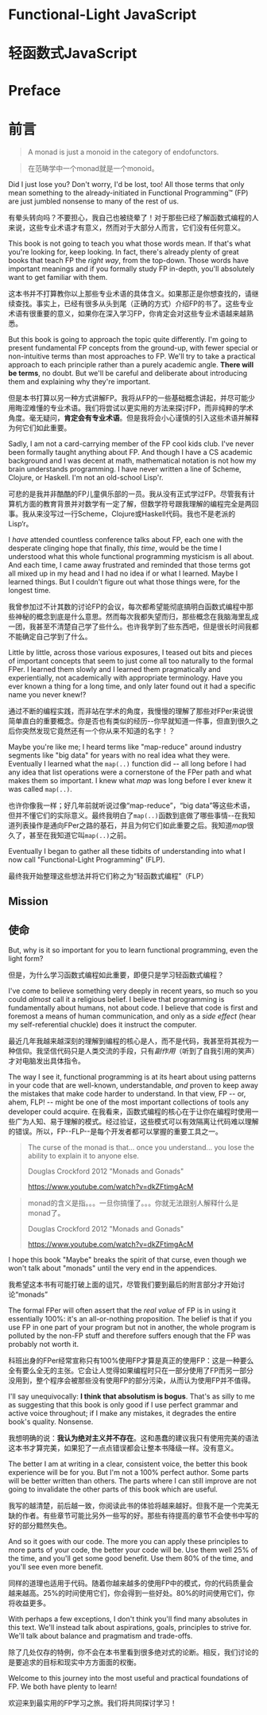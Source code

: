 # Functional-Light JavaScript
# 轻函数式JavaScript
# Preface
# 前言

> A monad is just a monoid in the category of endofunctors.

> 在范畴学中一个monad就是一个monoid。

Did I just lose you? Don't worry, I'd be lost, too! All those terms that only mean something to the already-initiated in Functional Programming&trade; (FP) are just jumbled nonsense to many of the rest of us.

有晕头转向吗？不要担心，我自己也被绕晕了！对于那些已经了解函数式编程的人来说，这些专业术语才有意义，然而对于大部分人而言，它们没有任何意义。

This book is not going to teach you what those words mean. If that's what you're looking for, keep looking. In fact, there's already plenty of great books that teach FP the *right way*, from the top-down. Those words have important meanings and if you formally study FP in-depth, you'll absolutely want to get familiar with them.

这本书并不打算教你以上那些专业术语的具体含义。如果那正是你想查找的，请继续查找。事实上，已经有很多从头到尾（正确的方式）介绍FP的书了。这些专业术语有很重要的意义，如果你在深入学习FP，你肯定会对这些专业术语越来越熟悉。

But this book is going to approach the topic quite differently. I'm going to present fundamental FP concepts from the ground-up, with fewer special or non-intuitive terms than most approaches to FP. We'll try to take a practical approach to each principle rather than a purely academic angle. **There will be terms**, no doubt. But we'll be careful and deliberate about introducing them and explaining why they're important.

但是本书打算以另一种方式讲解FP。我将从FP的一些基础概念讲起，并尽可能少用晦涩难懂的专业术语。我们将尝试以更实用的方法来探讨FP，而非纯粹的学术角度。毫无疑问，**肯定会有专业术语**。但是我将会小心谨慎的引入这些术语并解释为何它们如此重要。

Sadly, I am not a card-carrying member of the FP cool kids club. I've never been formally taught anything about FP. And though I have a CS academic background and I was decent at math, mathematical notation is not how my brain understands programming. I have never written a line of Scheme, Clojure, or Haskell. I'm not an old-school Lisp'r.

可悲的是我并非酷酷的FP儿童俱乐部的一员。我从没有正式学过FP。尽管我有计算机方面的教育背景并对数学有一定了解，但数学符号跟我理解的编程完全是两回事。我从来没写过一行Scheme，Clojure或Haskell代码。我也不是老派的Lisp‘r。

I *have* attended countless conference talks about FP, each one with the desperate clinging hope that finally, *this time*, would be the time I understood what this whole functional programming mysticism is all about. And each time, I came away frustrated and reminded that those terms got all mixed up in my head and I had no idea if or what I learned. Maybe I learned things. But I couldn't figure out what those things were, for the longest time.

我曾参加过不计其数的讨论FP的会议，每次都希望能彻底搞明白函数式编程中那些神秘的概念到底是什么意思。然而每次我都失望而归，那些概念在我脑海里乱成一团，我甚至不清楚自己学了些什么。也许我学到了些东西吧，但是很长时间我都不能确定自己学到了什么。

Little by little, across those various exposures, I teased out bits and pieces of important concepts that seem to just come all too naturally to the formal FPer. I learned them slowly and I learned them pragmatically and experientially, not academically with appropriate terminology. Have you ever known a thing for a long time, and only later found out it had a specific name you never knew!?

通过不断的编程实践，而非站在学术的角度，我慢慢的理解了那些对FPer来说很简单直白的重要概念。你是否也有类似的经历--你早就知道一件事，但直到很久之后你突然发现它竟然还有一个你从来不知道的名字！？

Maybe you're like me; I heard terms like "map-reduce" around industry segments like "big data" for years with no real idea what they were. Eventually I learned what the `map(..)` function did -- all long before I had any idea that list operations were a cornerstone of the FPer path and what makes them so important. I knew what *map* was long before I ever knew it was called `map(..)`.

也许你像我一样；好几年前就听说过像“map-reduce”，“big data”等这些术语，但并不懂它们的实际意义。最终我明白了`map(..)`函数到底做了哪些事情--在我知道列表操作是通向FPer之路的基石，并且为何它们如此重要之后。我知道*map*很久了，甚至在我知道它叫`map(..)`之前。

Eventually I began to gather all these tidbits of understanding into what I now call "Functional-Light Programming" (FLP).

最终我开始整理这些想法并将它们称之为“轻函数式编程”（FLP）

## Mission
## 使命

But, why is it so important for you to learn functional programming, even the light form?

但是，为什么学习函数式编程如此重要，即便只是学习轻函数式编程？

I've come to believe something very deeply in recent years, so much so you could *almost* call it a religious belief. I believe that programming is fundamentally about humans, not about code. I believe that code is first and foremost a means of human communication, and only as a *side effect* (hear my self-referential chuckle) does it instruct the computer.

最近几年我越来越深刻的理解到编程的核心是人，而不是代码，我甚至将其视为一种信仰。我坚信代码只是人类交流的手段，只有*副作用*（听到了自我引用的笑声）才对电脑发出具体指令。


The way I see it, functional programming is at its heart about using patterns in your code that are well-known, understandable, *and* proven to keep away the mistakes that make code harder to understand. In that view, FP -- or, ahem, FLP! -- might be one of the most important collections of tools any developer could acquire.
在我看来，函数式编程的核心在于让你在编程时使用一些广为人知、易于理解的模式。经过验证，这些模式可以有效隔离让代码难以理解的错误。所以，FP--FLP--是每个开发者都可以掌握的重要工具之一。

> The curse of the monad is that... once you understand... you lose the ability to explain it to anyone else.
>
> Douglas Crockford 2012 "Monads and Gonads"
>
> https://www.youtube.com/watch?v=dkZFtimgAcM

> monad的含义是指。。。一旦你搞懂了。。。你就无法跟别人解释什么是monad了。
>
> Douglas Crockford 2012 "Monads and Gonads"
>
> https://www.youtube.com/watch?v=dkZFtimgAcM

I hope this book "Maybe" breaks the spirit of that curse, even though we won't talk about "monads" until the very end in the appendices.

我希望这本书有可能打破上面的诅咒，尽管我们要到最后的附言部分才开始讨论“monads”


The formal FPer will often assert that the *real value* of FP is in using it essentially 100%: it's an all-or-nothing proposition. The belief is that if you use FP in one part of your program but not in another, the whole program is polluted by the non-FP stuff and therefore suffers enough that the FP was probably not worth it.

科班出身的FPer经常宣称只有100%使用FP才算是真正的使用FP：这是一种要么全有要么全无的主张。它会让人觉得如果编程时只在一部分使用了FP而另一部分没用到，整个程序会被那些没有使用FP的部分污染，从而认为使用FP并不值得。


I'll say unequivocally: **I think that absolutism is bogus**. That's as silly to me as suggesting that this book is only good if I use perfect grammar and active voice throughout; if I make any mistakes, it degrades the entire book's quality. Nonsense.

我想明确的说：**我认为绝对主义并不存在**。这和愚蠢的建议我只有使用完美的语法这本书才算完美，如果犯了一点点错误都会让整本书降级一样。没有意义。

The better I am at writing in a clear, consistent voice, the better this book experience will be for you. But I'm not a 100% perfect author. Some parts will be better written than others. The parts where I can still improve are not going to invalidate the other parts of this book which are useful.

我写的越清楚，前后越一致，你阅读此书的体验将越来越好。但我不是一个完美无缺的作者。有些章节可能比另外一些写的好。那些有待提高的章节不会使书中写的好的部分黯然失色。

And so it goes with our code. The more you can apply these principles to more parts of your code, the better your code will be. Use them well 25% of the time, and you'll get some good benefit. Use them 80% of the time, and you'll see even more benefit.

同样的道理也适用于代码。随着你越来越多的使用FP中的模式，你的代码质量会越来越高。25%的时间使用它们，你会得到一些好处。80%的时间使用它们，你将收益更多。

With perhaps a few exceptions, I don't think you'll find many absolutes in this text. We'll instead talk about aspirations, goals, principles to strive for. We'll talk about balance and pragmatism and trade-offs.

除了几处仅存的特例，你不会在本书里看到很多绝对式的论断。相反，我们讨论的是要追求的目标和现实中方方面面的权衡。

Welcome to this journey into the most useful and practical foundations of FP. We both have plenty to learn!

欢迎来到最实用的FP学习之旅。我们将共同探讨学习！
